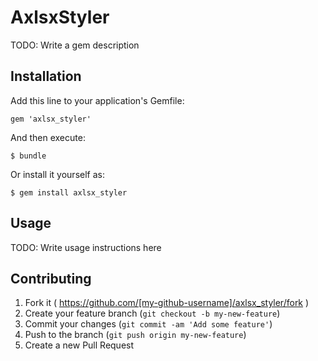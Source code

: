 # AxlsxStyler

TODO: Write a gem description

## Installation

Add this line to your application's Gemfile:

    gem 'axlsx_styler'

And then execute:

    $ bundle

Or install it yourself as:

    $ gem install axlsx_styler

## Usage

TODO: Write usage instructions here

## Contributing

1. Fork it ( https://github.com/[my-github-username]/axlsx_styler/fork )
2. Create your feature branch (`git checkout -b my-new-feature`)
3. Commit your changes (`git commit -am 'Add some feature'`)
4. Push to the branch (`git push origin my-new-feature`)
5. Create a new Pull Request
